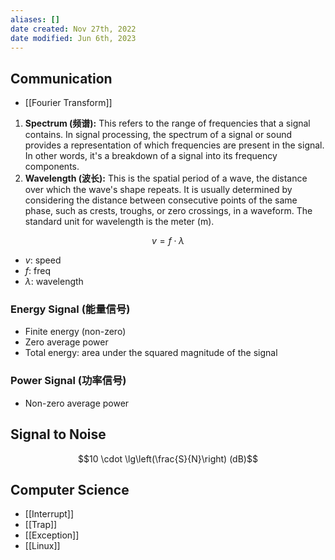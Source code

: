 ```yaml
---
aliases: []
date created: Nov 27th, 2022
date modified: Jun 6th, 2023
---
```


## Communication
- [[Fourier Transform]]
1. **Spectrum (频谱):** This refers to the range of frequencies that a signal contains. In signal processing, the spectrum of a signal or sound provides a representation of which frequencies are present in the signal. In other words, it's a breakdown of a signal into its frequency components.
2. **Wavelength (波长):** This is the spatial period of a wave, the distance over which the wave's shape repeats. It is usually determined by considering the distance between consecutive points of the same phase, such as crests, troughs, or zero crossings, in a waveform. The standard unit for wavelength is the meter (m).

$$v = f \cdot \lambda$$
- $v$: speed
- $f$: freq
- $\lambda$: wavelength

### Energy Signal (能量信号)
- Finite energy (non-zero)
- Zero average power
- Total energy: area under the squared magnitude of the signal

### Power Signal (功率信号)
- Non-zero average power

## Signal to Noise

$$10 \cdot \lg\left(\frac{S}{N}\right) (dB)$$

## Computer Science
- [[Interrupt]]
- [[Trap]]
- [[Exception]]
- [[Linux]]